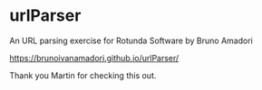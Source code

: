 # urlParser
An URL parsing exercise for Rotunda Software by Bruno Amadori

https://brunoivanamadori.github.io/urlParser/

Thank you Martin for checking this out.
